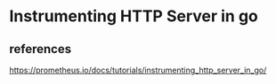 # Instrumenting HTTP Server in go

## references
https://prometheus.io/docs/tutorials/instrumenting_http_server_in_go/